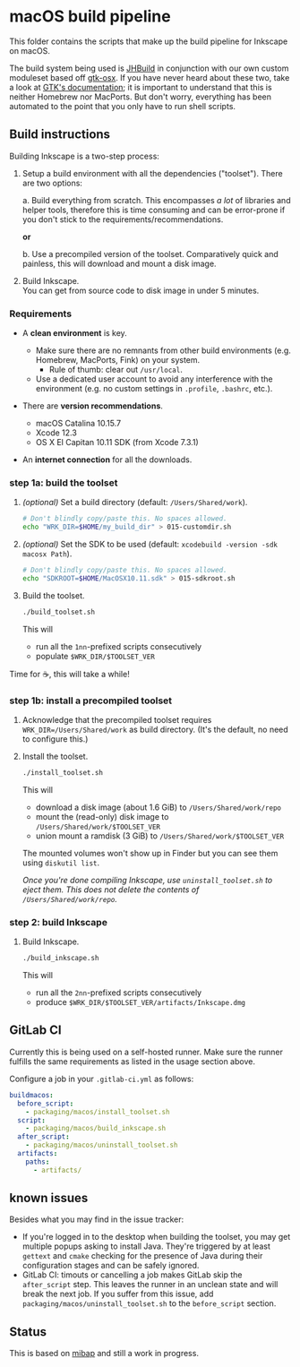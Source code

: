# macOS build pipeline

This folder contains the scripts that make up the build pipeline for Inkscape on macOS.

The build system being used is [JHBuild](https://gitlab.gnome.org/GNOME/jhbuild) in conjunction with our own custom moduleset based off [gtk-osx](https://gitlab.gnome.org/GNOME/gtk-osx). If you have never heard about these two, take a look at [GTK's documentation](https://www.gtk.org/docs/installations/macos/); it is important to understand that this is neither Homebrew nor MacPorts. But don't worry, everything has been automated to the point that you only have to run shell scripts.

## Build instructions

Building Inkscape is a two-step process:

1. Setup a build environment with all the dependencies ("toolset"). There are two options:

   a. Build everything from scratch. This encompasses _a lot_ of libraries and helper tools, therefore this is time consuming and can be error-prone if you don't stick to the requirements/recommendations.

   __or__

   b. Use a precompiled version of the toolset. Comparatively quick and painless, this will download and mount a disk image.

1. Build Inkscape.  
   You can get from source code to disk image in under 5 minutes.

### Requirements

- A __clean environment__ is key.
  - Make sure there are no remnants from other build environments (e.g. Homebrew, MacPorts, Fink) on your system.
    - Rule of thumb: clear out `/usr/local`.
  - Use a dedicated user account to avoid any interference with the environment (e.g. no custom settings in `.profile`, `.bashrc`, etc.).

- There are __version recommendations__.
  - macOS Catalina 10.15.7
  - Xcode 12.3
  - OS X El Capitan 10.11 SDK (from Xcode 7.3.1)

- An __internet connection__ for all the downloads.

### step 1a: build the toolset

1. _(optional)_ Set a build directory (default: `/Users/Shared/work`).

   ```bash
   # Don't blindly copy/paste this. No spaces allowed.
   echo "WRK_DIR=$HOME/my_build_dir" > 015-customdir.sh
   ```

1. _(optional)_ Set the SDK to be used (default: `xcodebuild -version -sdk macosx Path`).

   ```bash
   # Don't blindly copy/paste this. No spaces allowed.
   echo "SDKROOT=$HOME/MacOSX10.11.sdk" > 015-sdkroot.sh
   ```

1. Build the toolset.

   ```bash
   ./build_toolset.sh
   ```

   This will

   - run all the `1nn`-prefixed scripts consecutively
   - populate `$WRK_DIR/$TOOLSET_VER`

Time for ☕, this will take a while!

### step 1b: install a precompiled toolset

1. Acknowledge that the precompiled toolset requires `WRK_DIR=/Users/Shared/work` as build directory. (It's the default, no need to configure this.)

1. Install the toolset.

   ```bash
   ./install_toolset.sh
   ```

   This will

   - download a disk image (about 1.6 GiB) to `/Users/Shared/work/repo`
   - mount the (read-only) disk image to `/Users/Shared/work/$TOOLSET_VER`
   - union mount a ramdisk (3 GiB) to `/Users/Shared/work/$TOOLSET_VER`

   The mounted volumes won't show up in Finder but you can see them using `diskutil list`.

   _Once you're done compiling Inkscape, use `uninstall_toolset.sh` to eject them. This does not delete the contents of `/Users/Shared/work/repo`._

### step 2: build Inkscape

1. Build Inkscape.

   ```bash
   ./build_inkscape.sh
   ```

   This will

   - run all the `2nn`-prefixed scripts consecutively
   - produce `$WRK_DIR/$TOOLSET_VER/artifacts/Inkscape.dmg`

## GitLab CI

Currently this is being used on a self-hosted runner. Make sure the runner fulfills the same requirements as listed in the usage section above.

Configure a job in your `.gitlab-ci.yml` as follows:

```yaml
buildmacos:
  before_script:
    - packaging/macos/install_toolset.sh
  script:
    - packaging/macos/build_inkscape.sh
  after_script:
    - packaging/macos/uninstall_toolset.sh
  artifacts:
    paths:
      - artifacts/
```

## known issues

Besides what you may find in the issue tracker:

- If you're logged in to the desktop when building the toolset, you may get multiple popups asking to install Java. They're triggered by at least `gettext` and `cmake` checking for the presence of Java during their configuration stages and can be safely ignored.
- GitLab CI: timouts or cancelling a job makes GitLab skip the `after_script` step. This leaves the runner in an unclean state and will break the next job. If you suffer from this issue, add `packaging/macos/uninstall_toolset.sh` to the `before_script` section.

## Status

This is based on [mibap](https://github.com/dehesselle/mibap) and still a work in progress.
